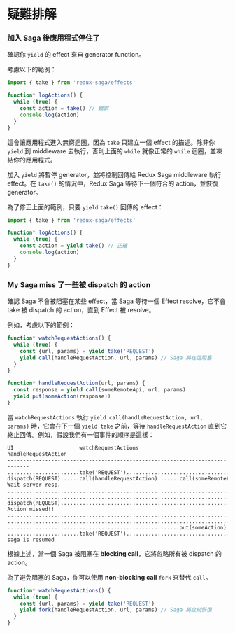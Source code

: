 # 疑難排解

### 加入 Saga 後應用程式停住了

確認你 `yield` 的 effect 來自 generator function。

考慮以下的範例：

```js
import { take } from 'redux-saga/effects'

function* logActions() {
  while (true) {
    const action = take() // 錯誤
    console.log(action)
  }
}
```

這會讓應用程式進入無窮迴圈，因為 `take` 只建立一個 effect 的描述。除非你 `yield` 到 middleware 去執行，否則上面的 `while` 就像正常的 `while` 迴圈，並凍結你的應用程式。

加入 `yield` 將暫停 generator，並將控制回傳給 Redux Saga middleware 執行 effect。在 `take()` 的情況中，Redux Saga 等待下一個符合的 action，並恢復 generator。

為了修正上面的範例，只要 `yield` `take()` 回傳的 effect：

```js
import { take } from 'redux-saga/effects'

function* logActions() {
  while (true) {
    const action = yield take() // 正確
    console.log(action)
  }
}
```

### My Saga miss 了一些被 dispatch 的 action

確認 Saga 不會被阻塞在某些 effect，當 Saga 等待一個 Effect resolve，它不會 take 被 dispatch 的 action，直到 Effect 被 resolve。

例如，考慮以下的範例：

```javascript
function* watchRequestActions() {
  while (true) {
    const {url, params} = yield take('REQUEST')
    yield call(handleRequestAction, url, params) // Saga 將在這阻塞
  }
}

function* handleRequestAction(url, params) {
  const response = yield call(someRemoteApi, url, params)
  yield put(someAction(response))
}
```

當 `watchRequestActions` 執行 `yield call(handleRequestAction, url, params)` 時，它會在下一個 `yield take` 之前，等待 `handleRequestAction` 直到它終止回傳。例如，假設我們有一個事件的順序是這樣：

```
UI                     watchRequestActions             handleRequestAction
-----------------------------------------------------------------------------
.......................take('REQUEST').......................................
dispatch(REQUEST)......call(handleRequestAction).......call(someRemoteApi)... Wait server resp.
.............................................................................
.............................................................................
dispatch(REQUEST)............................................................ Action missed!!
.............................................................................
.............................................................................
.......................................................put(someAction).......
.......................take('REQUEST')....................................... saga is resumed
```

根據上述，當一個 Saga 被阻塞在 **blocking call**，它將忽略所有被 dispatch 的 action。

為了避免阻塞的 Saga，你可以使用 **non-blocking call** `fork` 來替代 `call`。

```javascript
function* watchRequestActions() {
  while (true) {
    const {url, params} = yield take('REQUEST')
    yield fork(handleRequestAction, url, params) // Saga 將立刻恢復
  }
}
```
